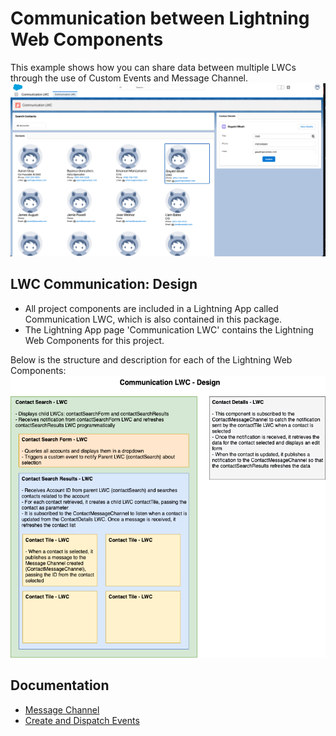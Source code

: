 # Communication between Lightning Web Components

This example shows how you can share data between multiple LWCs through the use of Custom Events and Message Channel.
![communicationLwcFinal-Image](Communication-LWC-Final.png)
## LWC Communication: Design

- All project components are included in a Lightning App called Communication LWC, which is also contained in this package.
- The Lightning App page 'Communication LWC' contains the Lightning Web Components for this project.

Below is the structure and description for each of the Lightning Web Components:
![communicationLwc-Image](Communication-LWC.png)
## Documentation

- [Message Channel](https://developer.salesforce.com/docs/component-library/documentation/en/lwc/lwc.use_message_channel_intro)
- [Create and Dispatch Events](https://developer.salesforce.com/docs/component-library/documentation/en/lwc/lwc.events_create_dispatch)